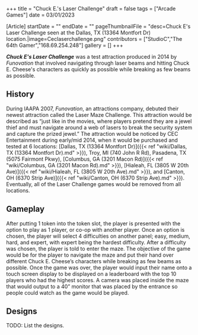 +++
title = "Chuck E.'s Laser Challenge"
draft = false
tags = ["Arcade Games"]
date = 03/01/2023

[Article]
startDate = ""
endDate = ""
pageThumbnailFile = "desc=Chuck E's Laser Challenge seen at the Dallas, TX (13364 Montfort Dr) location.|image=Ceclaserchallenge.png"
contributors = ["StudioC","The 64th Gamer","168.69.254.248"]
gallery = []
+++


<b><i>Chuck E's Laser Challenge</b></i> was a test attraction produced in 2014 by <i>Funovation</i> that involved navigating through laser beams and hitting Chuck E. Cheese's characters as quickly as possible while breaking as few beams as possible.

<h2> History </h2>
During IAAPA 2007, <i>Funovation</i>, an attractions company, debuted their newest attraction called the Laser Maze Challenge. This attraction would be described as “just like in the movies, where players pretend they are a jewel thief and must navigate around a web of lasers to break the security system and capture the prized jewel.” The attraction would be noticed by CEC Entertainment during early/mid 2014, when it would be purchased and tested at 6 locations: [Dallas, TX (13364 Montfort Dr)]({{< ref "wiki/Dallas, TX (13364 Montfort Dr).md" >}}), Troy, MI (740 John R Rd), Pasadena, TX (5075 Fairmont Pkwy), [Columbus, GA (3201 Macon Rd)]({{< ref "wiki/Columbus, GA (3201 Macon Rd).md" >}}), [Hialeah, FL (3805 W 20th Ave)]({{< ref "wiki/Hialeah, FL (3805 W 20th Ave).md" >}}), and [Canton, OH (6370 Strip Ave)]({{< ref "wiki/Canton, OH (6370 Strip Ave).md" >}}). Eventually, all of the Laser Challenge games would be removed from all locations.

<h2> Gameplay </h2>
After putting 1 token into the token slot, the player is presented with the option to play as 1 player, or co-op with another player. Once an option is chosen, the player will select 4 difficulties on another panel; easy, medium, hard, and expert, with expert being the hardest difficulty. After a difficulty was chosen, the player is told to enter the maze. The objective of the game would be for the player to navigate the maze and put their hand over different Chuck E. Cheese’s characters while breaking as few beams as possible. Once the game was over, the player would input their name onto a touch screen display to be displayed on a leaderboard with the top 10 players who had the highest scores. A camera was placed inside the maze that would output to a 40” monitor that was placed by the entrance so people could watch as the game would be played. 

<h2> Designs </h2>
TODO: List the designs.